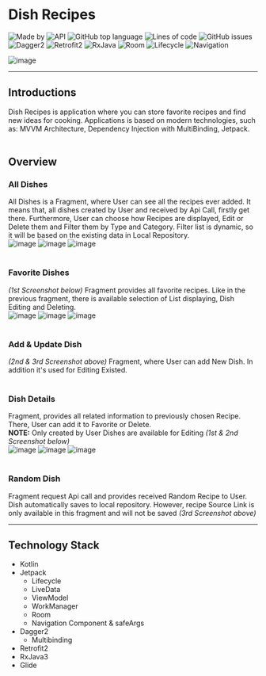 # Dish Recipes

![Made by](https://img.shields.io/badge/Made%20by-r--khvstnv-orange)
![API](https://img.shields.io/badge/API-21%2B-brightgreen)
![GitHub top language](https://img.shields.io/github/languages/top/r-khvstnv/DishRecipes)
![Lines of code](https://img.shields.io/tokei/lines/github/r-khvstnv/DishRecipes)
![GitHub issues](https://img.shields.io/github/issues/r-khvstnv/DishRecipes)
<br/>
![Dagger2](https://img.shields.io/badge/Dagger2-2.41-blue)
![Retrofit2](https://img.shields.io/badge/Retrofit2-2.9.0-green)
![RxJava](https://img.shields.io/badge/RxJava-3.0.0-red)
![Room](https://img.shields.io/badge/Room-2.42-brightgreen)
![Lifecycle](https://img.shields.io/badge/Lifecycle-2.4.1-brightgreen)
![Navigation](https://img.shields.io/badge/Navigation-2.4.2-brightgreen)

![image](i_previews/logo_dish_recipes_long.png)

_____

## Introductions
Dish Recipes is application where you can store favorite recipes and find new ideas for cooking. Applications is based on modern technologies, such as: MVVM Architecture, Dependency Injection with MultiBinding, Jetpack.
<br/><br/>

## Overview
### All Dishes
All Dishes is a Fragment, where User can see all the recipes ever added. It means that, all dishes created by User and received by Api Call, firstly get there. Furthermore, User can choose how Recipes are displayed, Edit or Delete them and Filter them by Type and Category. Filter list is dynamic, so it will be based on the existing data in Local Repository.
<br/>
![image](i_previews/all_linear_no_toolbar.png)
![image](i_previews/all_grid.png)
![image](i_previews/all_linear_filter.png)
<br/><br/>

### Favorite Dishes
_(1st Screenshot below)_ Fragment provides all favorite recipes. Like in the previous fragment, there is available selection of List displaying, Dish Editing and Deleting.
<br/>
![image](i_previews/fav_grid.png)
![image](i_previews/add_update_first.png)
![image](i_previews/add_update_second.png)
<br/><br/>

### Add & Update Dish
_(2nd & 3rd Screenshot above)_ Fragment, where User can add New Dish. In addition it's used for Editing Existed.
<br/><br/>

### Dish Details
Fragment, provides all related information to previously chosen Recipe. There, User can add it to Favorite or Delete. 
<br/>
__NOTE:__ Only created by User Dishes are available for Editing _(1st & 2nd Screenshot below)_
<br/>
![image](i_previews/details_api.png)
![image](i_previews/details_owner.png)
![image](i_previews/random_api.png)
<br/><br/>

### Random Dish
Fragment request Api call and provides received Random Recipe to User. Dish automatically saves to local repository. However, recipe Source Link is only available in this fragment and will not be saved _(3rd Screenshot above)_

___

## Technology Stack
- Kotlin
- Jetpack
	- Lifecycle
	- LiveData
	- ViewModel
	- WorkManager
	- Room
	- Navigation Component & safeArgs
- Dagger2
	 - Multibinding
- Retrofit2
- RxJava3
- Glide
